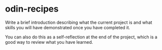 # odin-recipes
Write a brief introduction describing what the current project is and what skills you will have demonstrated once you have completed it. 

You can also do this as a self-reflection at the end of the project, which is a good way to review what you have learned.